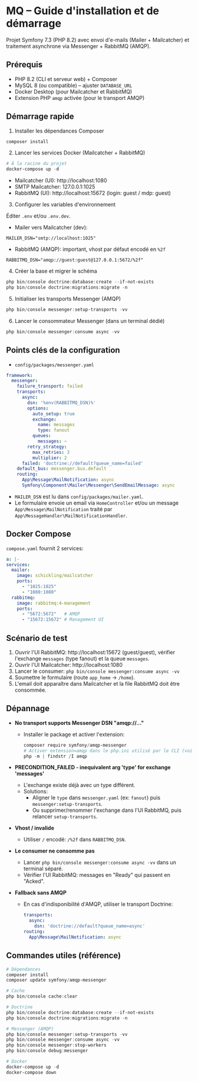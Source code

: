 # MQ – Guide d'installation et de démarrage

Projet Symfony 7.3 (PHP 8.2) avec envoi d'e-mails (Mailer + Mailcatcher) et traitement asynchrone via Messenger + RabbitMQ (AMQP).

## Prérequis

- PHP 8.2 (CLI et serveur web) + Composer
- MySQL 8 (ou compatible) – ajuster `DATABASE_URL`
- Docker Desktop (pour Mailcatcher et RabbitMQ)
- Extension PHP `amqp` activée (pour le transport AMQP)


## Démarrage rapide

1. Installer les dépendances Composer
```powershell
composer install
```

2. Lancer les services Docker (Mailcatcher + RabbitMQ)
```powershell
# À la racine du projet
docker-compose up -d
```
- Mailcatcher (UI): http://localhost:1080
- SMTP Mailcatcher: 127.0.0.1:1025
- RabbitMQ (UI): http://localhost:15672 (login: guest / mdp: guest)

3. Configurer les variables d'environnement

Éditer `.env` et/ou `.env.dev`.

- Mailer vers Mailcatcher (dev):
```dotenv
MAILER_DSN="smtp://localhost:1025"
```

- RabbitMQ (AMQP): important, vhost par défaut encodé en `%2f`
```dotenv
RABBITMQ_DSN="amqp://guest:guest@127.0.0.1:5672/%2f"
```

4. Créer la base et migrer le schéma
```powershell
php bin/console doctrine:database:create --if-not-exists
php bin/console doctrine:migrations:migrate -n
```

5. Initialiser les transports Messenger (AMQP)
```powershell
php bin/console messenger:setup-transports -vv
```

6. Lancer le consommateur Messenger (dans un terminal dédié)
```powershell
php bin/console messenger:consume async -vv
```

## Points clés de la configuration

- `config/packages/messenger.yaml`
```yaml
framework:
  messenger:
    failure_transport: failed
    transports:
      async:
        dsn: '%env(RABBITMQ_DSN)%'
        options:
          auto_setup: true
          exchange:
            name: messages
            type: fanout
          queues:
            messages: ~
        retry_strategy:
          max_retries: 3
          multiplier: 2
      failed: 'doctrine://default?queue_name=failed'
    default_bus: messenger.bus.default
    routing:
      App\Message\MailNotification: async
      Symfony\Component\Mailer\Messenger\SendEmailMessage: async
```
- `MAILER_DSN` est lu dans `config/packages/mailer.yaml`.
- Le formulaire envoie un email via `HomeController` et/ou un message `App\Message\MailNotification` traité par `App\MessageHandler\MailNotificationHandler`.

## Docker Compose

`compose.yaml` fournit 2 services:
```yaml
a: |-
services:
  mailer:
    image: schickling/mailcatcher
    ports:
      - "1025:1025"
      - "1080:1080"
  rabbitmq:
    image: rabbitmq:4-management
    ports:
      - "5672:5672"   # AMQP
      - "15672:15672" # Management UI
```

## Scénario de test

1. Ouvrir l'UI RabbitMQ: http://localhost:15672 (guest/guest), vérifier l'exchange `messages` (type fanout) et la queue `messages`.
2. Ouvrir l'UI Mailcatcher: http://localhost:1080
3. Lancer le consumer: `php bin/console messenger:consume async -vv`
4. Soumettre le formulaire (route `app_home` → `/home`).
5. L'email doit apparaître dans Mailcatcher et la file RabbitMQ doit être consommée.

## Dépannage

- __No transport supports Messenger DSN "amqp://..."__
  - Installer le package et activer l'extension:
    ```powershell
    composer require symfony/amqp-messenger
    # Activer extension=amqp dans le php.ini utilisé par le CLI (voir php -i)
    php -m | findstr /I amqp
    ```

- __PRECONDITION_FAILED - inequivalent arg 'type' for exchange 'messages'__
  - L'exchange existe déjà avec un type différent.
  - Solutions:
    - Aligner le `type` dans `messenger.yaml` (ex: `fanout`) puis `messenger:setup-transports`.
    - Ou supprimer/renommer l'exchange dans l'UI RabbitMQ, puis relancer `setup-transports`.

- __Vhost / invalide__
  - Utiliser `/` encodé: `/%2f` dans `RABBITMQ_DSN`.

- __Le consumer ne consomme pas__
  - Lancer `php bin/console messenger:consume async -vv` dans un terminal séparé.
  - Vérifier l'UI RabbitMQ: messages en "Ready" qui passent en "Acked".

- __Fallback sans AMQP__
  - En cas d'indisponibilité d'AMQP, utiliser le transport Doctrine:
    ```yaml
    transports:
      async:
        dsn: 'doctrine://default?queue_name=async'
    routing:
      App\Message\MailNotification: async
    ```


## Commandes utiles (référence)
```powershell
# Dépendances
composer install
composer update symfony/amqp-messenger

# Cache
php bin/console cache:clear

# Doctrine
php bin/console doctrine:database:create --if-not-exists
php bin/console doctrine:migrations:migrate -n

# Messenger (AMQP)
php bin/console messenger:setup-transports -vv
php bin/console messenger:consume async -vv
php bin/console messenger:stop-workers
php bin/console debug:messenger

# Docker
docker-compose up -d
docker-compose down
```
